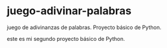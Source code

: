 # juego-adivinar-palabras
juego de adivinanzas de palabras. Proyecto básico de Python.

este es mi segundo proyecto básico de Python.
